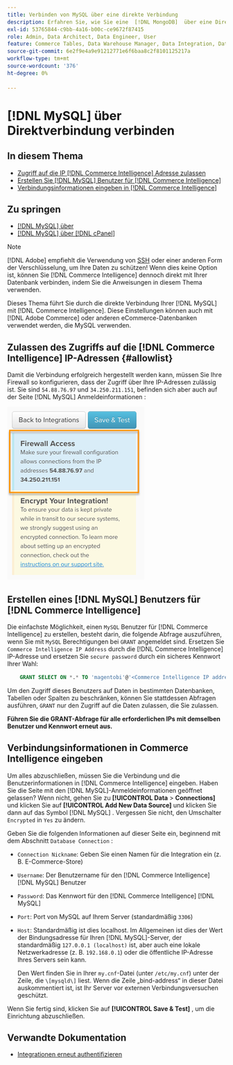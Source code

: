 ```yaml
---
title: Verbinden von MySQL über eine direkte Verbindung
description: Erfahren Sie, wie Sie eine  [!DNL MongoDB]  über eine Direktverbindung herstellen.
exl-id: 53765844-c9bb-4a16-b00c-ce9672f87415
role: Admin, Data Architect, Data Engineer, User
feature: Commerce Tables, Data Warehouse Manager, Data Integration, Data Import/Export
source-git-commit: 6e2f9e4a9e91212771e6f6baa8c2f8101125217a
workflow-type: tm+mt
source-wordcount: '376'
ht-degree: 0%

---
```


# [!DNL MySQL] über Direktverbindung verbinden

## In diesem Thema

* [Zugriff auf die IP [!DNL Commerce Intelligence] Adresse zulassen](#allowlist)
* [Erstellen Sie  [!DNL MySQL]  Benutzer für [!DNL Commerce Intelligence]](#steptwo)
* [Verbindungsinformationen eingeben in [!DNL Commerce Intelligence]](#stepthree)

## Zu springen

* [[!DNL MySQL] über ](../integrations/mysql-via-ssh-tunnel.md)
* [[!DNL MySQL] über [!DNL cPanel]](../integrations/mysql-via-cpanel.md)

>[!NOTE]
>
>[!DNL Adobe] empfiehlt die Verwendung von [SSH](../integrations/mysql-via-ssh-tunnel.md) oder einer anderen Form der Verschlüsselung, um Ihre Daten zu schützen! Wenn dies keine Option ist, können Sie [!DNL Commerce Intelligence] dennoch direkt mit Ihrer Datenbank verbinden, indem Sie die Anweisungen in diesem Thema verwenden.

Dieses Thema führt Sie durch die direkte Verbindung Ihrer [!DNL MySQL] mit [!DNL Commerce Intelligence]. Diese Einstellungen können auch mit [!DNL Adobe Commerce] oder anderen eCommerce-Datenbanken verwendet werden, die MySQL verwenden.

## Zulassen des Zugriffs auf die [!DNL Commerce Intelligence] IP-Adressen {#allowlist}

Damit die Verbindung erfolgreich hergestellt werden kann, müssen Sie Ihre Firewall so konfigurieren, dass der Zugriff über Ihre IP-Adressen zulässig ist. Sie sind `54.88.76.97` und `34.250.211.151`, befinden sich aber auch auf der Seite [!DNL MySQL] Anmeldeinformationen :

![MBI_Allow_Access_IPs.png](../../../assets/MBI_allow_access_IPs.png)

## Erstellen eines [!DNL MySQL] Benutzers für [!DNL Commerce Intelligence]

Die einfachste Möglichkeit, einen `MySQL` Benutzer für [!DNL Commerce Intelligence] zu erstellen, besteht darin, die folgende Abfrage auszuführen, wenn Sie mit `MySQL` Berechtigungen bei `GRANT` angemeldet sind. Ersetzen Sie `Commerce Intelligence IP Address` durch die [!DNL Commerce Intelligence] IP-Adresse und ersetzen Sie `secure password` durch ein sicheres Kennwort Ihrer Wahl:

```sql
    GRANT SELECT ON *.* TO 'magentobi'@'<Commerce Intelligence IP address>' IDENTIFIED BY '<secure password>';
```

Um den Zugriff dieses Benutzers auf Daten in bestimmten Datenbanken, Tabellen oder Spalten zu beschränken, können Sie stattdessen Abfragen ausführen, `GRANT` nur den Zugriff auf die Daten zulassen, die Sie zulassen.

**Führen Sie die GRANT-Abfrage für alle erforderlichen IPs mit demselben Benutzer und Kennwort erneut aus.**

## Verbindungsinformationen in Commerce Intelligence eingeben

Um alles abzuschließen, müssen Sie die Verbindung und die Benutzerinformationen in [!DNL Commerce Intelligence] eingeben. Haben Sie die Seite mit den [!DNL MySQL]-Anmeldeinformationen geöffnet gelassen? Wenn nicht, gehen Sie zu **[!UICONTROL Data** > **Connections]** und klicken Sie auf **[!UICONTROL Add New Data Source]** und klicken Sie dann auf das Symbol [!DNL MySQL] . Vergessen Sie nicht, den Umschalter `Encrypted` in `Yes` zu ändern.

Geben Sie die folgenden Informationen auf dieser Seite ein, beginnend mit dem Abschnitt `Database Connection` :

* `Connection Nickname`: Geben Sie einen Namen für die Integration ein (z. B. E-Commerce-Store)
* `Username`: Der Benutzername für den [!DNL Commerce Intelligence] [!DNL MySQL] Benutzer
* `Password`: Das Kennwort für den [!DNL Commerce Intelligence] [!DNL MySQL]
* `Port`: Port von MySQL auf Ihrem Server (standardmäßig `3306`)
* `Host`: Standardmäßig ist dies localhost. Im Allgemeinen ist dies der Wert der Bindungsadresse für Ihren [!DNL MySQL]-Server, der standardmäßig `127.0.0.1 (localhost)` ist, aber auch eine lokale Netzwerkadresse (z. B. `192.168.0.1`) oder die öffentliche IP-Adresse Ihres Servers sein kann.

  Den Wert finden Sie in Ihrer `my.cnf`-Datei (unter `/etc/my.cnf`) unter der Zeile, die `\[mysqld\]` liest. Wenn die Zeile „bind-address“ in dieser Datei auskommentiert ist, ist Ihr Server vor externen Verbindungsversuchen geschützt.

Wenn Sie fertig sind, klicken Sie auf **[!UICONTROL Save & Test]** , um die Einrichtung abzuschließen.

## Verwandte Dokumentation

* [Integrationen erneut authentifizieren](https://experienceleague.adobe.com/docs/commerce-knowledge-base/kb/how-to/mbi-reauthenticating-integrations.html?lang=de)
